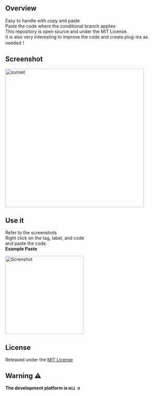 ## Overview

Easy to handle with copy and paste  
Paste the code where the conditional branch applies  
This repository is open source and under the MIT License.  
It is also very interesting to improve the code and create plug-ins as needed！  

## Screenshot

<img width="436" alt="sunset" src="https://user-images.githubusercontent.com/101918076/201359400-25ce9dc3-79cf-4a5e-9992-cd1b02d821e3.png">

## Use it

Refer to the screenshots  
Right click on the tag, label, and code  
and paste the code.  
**Example Paste**

<img width="246" alt="Screnshot" src="https://user-images.githubusercontent.com/101918076/177020251-2f1b10e8-58e9-46ad-ae98-02f8ef47de13.png">

## License

Released under the [MIT License](https://github.com/Pop-Apple/Universal-MC-Editor-Mod/blob/main/LICENSE)

## Warning ⚠

**The development platform is `Wii U`**

<!--
![C#](https://img.shields.io/badge/c%23-%23239120.svg?style=for-the-badge&logo=c-sharp&logoColor=white)
![Wii U](https://img.shields.io/badge/Wii%20U-8B8B8B?style=for-the-badge&logo=wiiu&logoColor=white)
-->
